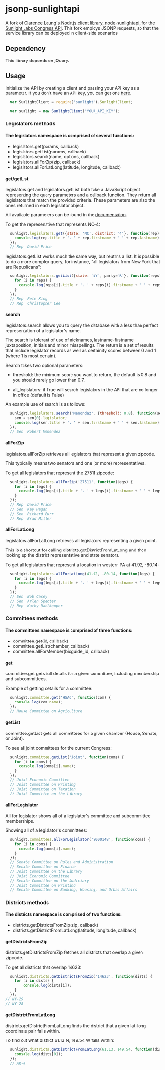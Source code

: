 # jsonp-sunlightapi

A fork of [Clarence Leung's Node.js client library, node-sunlightapi](https://github.com/clarle/node-sunlightapi), for the [Sunlight Labs Congress API](http://services.sunlightlabs.com/docs/Sunlight_Congress_API/).  This fork employs JSONP requests, so that the service library can be deployed in client-side scenarios.

## Dependency

This library depends on jQuery.

## Usage

Initialize the API by creating a client and passing your API key as a parameter.
If you don't have an API key, you can get one [here](http://services.sunlightlabs.com/accounts/register/).

``` js
  var SunlightClient = require('sunlight').SunlightClient;
  
  var sunlight = new SunlightClient("YOUR_API_KEY");
```

### Legislators methods

#### The legislators namespace is comprised of several functions:

  * legislators.get(params, callback)
  * legislators.getList(params, callback)
  * legislators.search(name, options, callback)
  * legislators.allForZip(zip, callback)
  * legislators.allForLatLong(latitude, longitude, callback)

#### get/getList
    
legislators.get and legislators.getList both take a JavaScript object representing the query parameters and a callback function.  They return all legislators that match the provided criteria.  These parameters are also the ones returned in each legislator object.  

All available parameters can be found in the [documentation](http://services.sunlightlabs.com/docs/congressapi/legislators.get%28List%29).

To get the represenative that represents NC-4:

``` js
  sunlight.legislators.get({state: 'NC', district: '4'}, function(rep) {
    console.log(rep.title + '. ' + rep.firstname + ' ' + rep.lastname);
  });
  // Rep. David Price
```

legislators.getList works much the same way, but reutrns a list. It is possible to do a more complex query, for instance, "all legislators from New York that are Republicans":

``` js
  sunlight.legislators.getList({state: 'NY', party='R'}, function(reps) {
    for (i in reps) {
      console.log(reps[i].title + '. ' + reps[i].firstname + ' ' + reps[i].lastname);
    }
  });
  // Rep. Pete King
  // Rep. Christopher Lee
```

#### search

legislators.search allows you to query the database with a less than perfect representation of a legislator's name.

The search is tolerant of use of nicknames, lastname-firstname juxtaposition, initials and minor misspellings. The return is a set of results that include legislator records as well as certainity scores between 0 and 1 (where 1 is most certain).

Search takes two optional parameters:

* threshold: the minimum score you want to return, the default is 0.8 and you should rarely go lower than 0.7.

* all_legislators: if True will search legislators in the API that are no longer in office (default is False)

An example use of search is as follows:

``` js
  sunlight.legislators.search('Menondaz', {threshold: 0.8}, function(sen) {
    sen = sen[0].legislator;
    console.log(sen.title + '. ' + sen.firstname + ' ' + sen.lastname);
  });
  // Sen. Robert Menendez
```

#### allForZip

legislators.allForZip retrieves all legislators that represent a given zipcode.

This typically means two senators and one (or more) representatives.

To get all legislators that represent the 27511 zipcode:

``` js
  sunlight.legislators.allForZip('27511', function(legs) {
    for (i in legs) {
      console.log(legs[i].title + '. ' + legs[i].firstname + ' ' + legs[i].lastname);
    }
  });
  // Rep. David Price
  // Sen. Kay Hagan
  // Sen. Richard Burr
  // Rep. Brad Miller
```

#### allForLatLong

legislators.allForLatLong retrieves all legislators representing a given point.

This is a shortcut for calling districts.getDistrictFromLatLong and then looking up the district representative and state senators.

To get all legislators that represent a location in western PA at 41.92, -80.14:

``` js
  sunlight.legislators.allForLatLong(41.92, -80.14, function(legs) {
    for (i in legs) {
      console.log(legs[i].title + '. ' + legs[i].firstname + ' ' + legs[i].lastname);
    }
  });
  // Sen. Bob Casey
  // Sen. Arlen Specter
  // Rep. Kathy Dahlkemper
```

### Committees methods

#### The committees namespace is comprised of three functions:

  * committee.get(id, callback)
  * committee.getList(chamber, callback)
  * committee.allForMember(bioguide_id, callback)

#### get

committee.get gets full details for a given committee, including membership and subcommittees.

Example of getting details for a committee:

``` js
  sunlight.committee.get('HSAG', function(com) {
    console.log(com.name);
  });
  // House Committee on Agriculture
```

#### getList

committee.getList gets all committees for a given chamber (House, Senate, or Joint).

To see all joint committees for the current Congress:

``` js
  sunlight.committee.getList('Joint', function(coms) {
    for (i in coms) {
      console.log(coms[i].name);
    }
  });
  // Joint Economic Committee
  // Joint Committee on Printing
  // Joint Committee on Taxation
  // Joint Committee on the Library
```

#### allForLegislator

All for legislator shows all of a legislator's committee and subcommittee memberships.

Showing all of a legislator's committees:

``` js
  sunlight.committees.allForLegislator('S000148', function(coms) {
    for (i in coms) {
      console.log(coms[i].name);
    }
  });
  // Senate Committee on Rules and Administration
  // Senate Committee on Finance
  // Joint Committee on the Library
  // Joint Economic Committee
  // Senate Committee on the Judiciary
  // Joint Committee on Printing
  // Senate Committee on Banking, Housing, and Urban Affairs
```

### Districts methods

#### The districts namespace is comprised of two functions:

  * districts.getDistrictsFromZip(zip, callback)
  * districts.getDistrictFromLatLong(latitude, longitude, callback)

#### getDistrictsFromZip

districts.getDistrictsFromZip fetches all districts that overlap a given zipcode.

To get all districts that overlap 14623:

``` js
  sunlight.districts.getDistrictsFromZip('14623', function(dists) {
    for (i in dists) {
        console.log(dists[i]);
    }
  });
// NY-29
// NY-28
```
#### getDistrictFromLatLong

districts.getDistrictFromLatLong finds the district that a given lat-long coordinate pair falls within.

To find out what district 61.13 N, 149.54 W falls within:

``` js
  sunlight.districts.getDistrictFromLatLong(61.13, 149.54, function(dists) {
    console.log(dists[0]);
  });
  // AK-0
```

